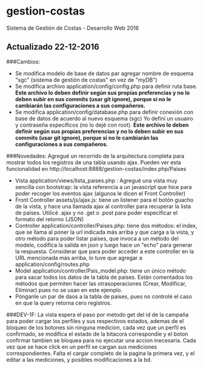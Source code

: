 # gestion-costas
Sistema de Gestión de Costas - Desarrollo Web 2016
## Actualizado 22-12-2016
###Cambios:
- Se modifica modelo de base de datos par agregar nombre de esquema "sgc" (sistema de gestión de costas" en vez de "myDB")
- Se modifica archivo application/config/config.php para definir ruta base. **Este archivo lo deben definir según sus propias preferencias y no lo deben subir en sus commits (usar git ignore), porque si no le cambiarán las configuraciones a sus compañeros.**
- Se modifica application/config/database.php para definir conexión con base de datos de acuerdo al nuevo esquema (sgc) Yo definí un usuairo y contraseña específicos (no lo dejé con root).  **Este archivo lo deben definir según sus propias preferencias y no lo deben subir en sus commits (usar git ignore), porque si no le cambiarán las configuraciones a sus compañeros.**

###Novedades:
Agregué un recorrido de la arquitectura completa para mostrar todos los registros de una tabla usando ajax. Pueden ver esta funcionalidad en http://localhost:8888/gestion-costas/index.php/Paises
- Vista application/views/lista_paises.php : Agregué una vista muy sencilla con bootstrap:  la vista referencia a un javascript que hice para poder recoger los eventos ajax (algunos le dicen el Front Controller)
- Front Controller assets/js/ajax.js: tiene un listener para el botón guacho de la vista, y hace una llamada ajax al controller para recuperar la lista de países. Utilicé .ajax y no .get o .post para poder especificar el formato del retorno (JSON)
- Controller application/controller/Paises.php: tiene dos métodos: el index, que se llama al poner la url indicada más arriba y que carga a la vista, y otro método para poder listar paises, que invoca a un método del modelo, codifica la salida en json y luego hace un "echo" para generar la respuesta. Considerar que para poder acceder a este controller en la URL mencionada más arriba, lo tuve que agregar a application/config/routes.php
- Model application/controller/Pais_model.php: tiene un único método para sacar todos los datos de la tabla de países. Están comentados los métodos que permiten hacer las otrasoperaciones (Crear, Modificar, Eliminar) pues no se usan en este ejemplo.
- Pónganle un par de daos a la tabla de paises, pues no controlé el caso en que la query retorna cero registros.


###DEV-1F:
La vista espera el paso por metodo get del id de la campaña para poder cargar los perfiles y sus respectivos estados, ademas de el bloqueo de los botones sin ninguna medicion, cada vez que un perfil es confirmado, se modifica el estado de la bitacora correspondie y el boton confirmar tambien se bloquea para no ejecutar una accion inecesaria.
Cada vez que se hace click en un perfil se cargan sus mediciones correspondientes.
Falta el cargar completo de la pagina la primera vez, y el editar a las mediciones, y posibles modificaciones a la bd. 

